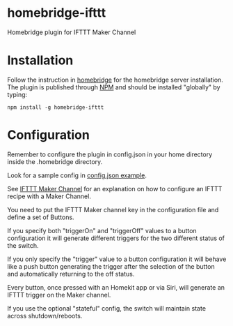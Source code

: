 # homebridge-ifttt
Homebridge plugin for IFTTT Maker Channel

# Installation
Follow the instruction in [homebridge](https://www.npmjs.com/package/homebridge) for the
homebridge server installation.
The plugin is published through [NPM](https://www.npmjs.com/package/homebridge-ifttt) and
should be installed "globally" by typing:

    npm install -g homebridge-ifttt

# Configuration

Remember to configure the plugin in config.json in your home directory inside the
.homebridge directory.

Look for a sample config in
[config.json example](https://github.com/ilcato/homebridge-ifttt/blob/master/config.json).

See [IFTTT Maker Channel](https://ifttt.com/maker) for an explanation on how to configure
an IFTTT recipe with a Maker Channel.

You need to put the IFTTT Maker channel key in the configuration file and define a set of
Buttons.

If you specify both "triggerOn" and "triggerOff" values to a button configuration it will
generate different triggers for the two different status of the switch.

If you only specify the "trigger" value to a button configuration it will behave like a
push button generating the trigger after the selection of the button and automatically
returning to the off status.

Every button, once pressed with an Homekit app or via Siri, will generate an IFTTT trigger
on the Maker channel.

If you use the optional "stateful" config, the switch will maintain state across shutdown/reboots. 
